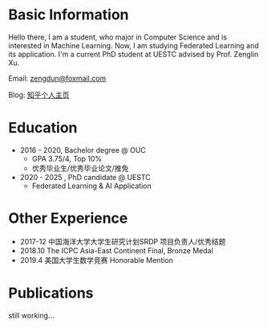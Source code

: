 # Basic Information

Hello there, I am a student, who major in Computer Science and is interested in Machine Learning. Now, I am studying Federated Learning and its application. I'm a current PhD student at UESTC advised by Prof. Zenglin Xu. 



Email: zengdun@foxmail.com 

Blog: [知乎个人主页](https://www.zhihu.com/people/ceng-xian-sen-43/posts)

# Education

- 2016 - 2020,  Bachelor degree @ OUC
  - GPA 3.75/4, Top 10%
  - 优秀毕业生/优秀毕业论文/推免
- 2020 - 2025 ,  PhD candidate @ UESTC
  - Federated Learning & AI Application
  
# Other Experience

- 2017-12 中国海洋大学大学生研究计划SRDP 项目负责人/优秀结题
- 2018.10 The ICPC Asia-East Continent Final, Bronze Medal
- 2019.4 美国大学生数学竞赛 Honorable Mention

# Publications

still working...
